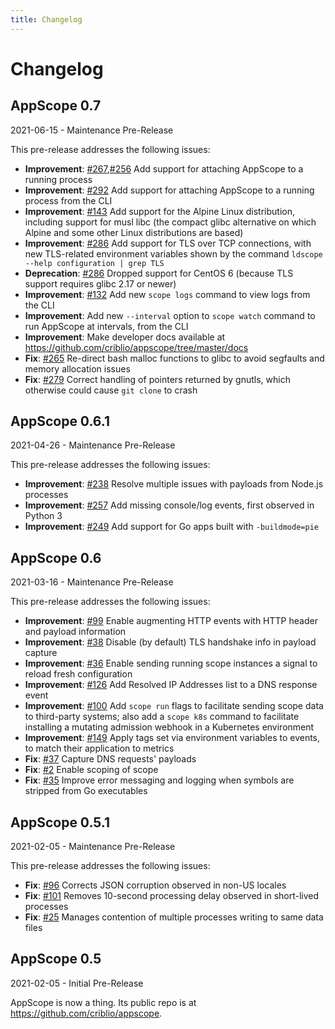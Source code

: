 ```yaml
---
title: Changelog
---
```


# Changelog

## AppScope 0.7

2021-06-15 - Maintenance Pre-Release

This pre-release addresses the following issues:

- **Improvement**: [#267](https://github.com/criblio/appscope/issues/267),[#256](https://github.com/criblio/appscope/issues/256) Add support for attaching AppScope to a running process
- **Improvement**: [#292](https://github.com/criblio/appscope/issues/292) Add support for attaching AppScope to a running process from the CLI
- **Improvement**: [#143](https://github.com/criblio/appscope/issues/143) Add support for the Alpine Linux distribution, including support for musl libc (the compact glibc alternative on which Alpine and some other Linux distributions are based)
- **Improvement**: [#286](https://github.com/criblio/appscope/issues/286) Add support for TLS over TCP connections, with new TLS-related environment variables shown by the command `ldscope --help configuration | grep TLS`
- **Deprecation**: [#286](https://github.com/criblio/appscope/issues/286) Dropped support for CentOS 6 (because TLS support requires glibc 2.17 or newer)
- **Improvement**: [#132](https://github.com/criblio/appscope/issues/132) Add new `scope logs` command to view logs from the CLI
- **Improvement**: Add new `--interval` option to `scope watch` command to run AppScope at intervals, from the CLI
- **Improvement**: Make developer docs available at https://github.com/criblio/appscope/tree/master/docs
- **Fix**: [#265](https://github.com/criblio/appscope/issues/265) Re-direct bash malloc functions to glibc to avoid segfaults and memory allocation issues
- **Fix**: [#279](https://github.com/criblio/appscope/issues/279) Correct handling of pointers returned by gnutls, which otherwise could cause `git clone` to crash

## AppScope 0.6.1

2021-04-26 - Maintenance Pre-Release

This pre-release addresses the following issues:

- **Improvement**: [#238](https://github.com/criblio/appscope/issues/238) Resolve multiple issues with payloads from Node.js processes
- **Improvement**: [#257](https://github.com/criblio/appscope/issues/257) Add missing console/log events, first observed in Python 3
- **Improvement**: [#249](https://github.com/criblio/appscope/issues/249) Add support for Go apps built with `‑buildmode=pie`
 
## AppScope 0.6

2021-03-16 - Maintenance Pre-Release

This pre-release addresses the following issues:

- **Improvement**: [#99](https://github.com/criblio/appscope/issues/99) Enable augmenting HTTP events with HTTP header and payload information
- **Improvement**: [#38](https://github.com/criblio/appscope/issues/38) Disable (by default) TLS handshake info in payload capture
- **Improvement**: [#36](https://github.com/criblio/appscope/issues/36) Enable sending running scope instances a signal to reload fresh configuration
- **Improvement**: [#126](https://github.com/criblio/appscope/issues/126) Add Resolved IP Addresses list to a DNS response event
- **Improvement**: [#100](https://github.com/criblio/appscope/issues/100) 
Add `scope run` flags to facilitate sending scope data to third-party systems; also add a `scope k8s` command to facilitate installing a mutating admission webhook in a Kubernetes environment
- **Improvement**: [#149](https://github.com/criblio/appscope/issues/149) 
Apply tags set via environment variables to events, to match their application to metrics
- **Fix**: [#37](https://github.com/criblio/appscope/issues/37) Capture DNS requests' payloads
- **Fix**: [#2](https://github.com/criblio/appscope/issues/2) Enable scoping of scope
- **Fix**: [#35](https://github.com/criblio/appscope/issues/35) Improve error messaging and logging when symbols are stripped from Go executables

## AppScope 0.5.1

2021-02-05 - Maintenance Pre-Release

This pre-release addresses the following issues:

- **Fix**: [#96](https://github.com/criblio/appscope/issues/96) Corrects JSON corruption observed in non-US locales
- **Fix**: [#101](https://github.com/criblio/appscope/issues/101) Removes 10-second processing delay observed in short-lived processes
- **Fix**: [#25](https://github.com/criblio/appscope/issues/25) Manages contention of multiple processes writing to same data files

## AppScope 0.5

2021-02-05 - Initial Pre-Release

AppScope is now a thing. Its public repo is at https://github.com/criblio/appscope.
